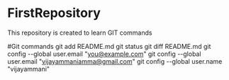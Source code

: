# FirstRepository
This repository is created to learn GIT commands

#Git commands
git add README.md
git status
git diff README.md
git config --global user.email "you@example.com"
git config --global user.email "vijayammaniamma@gmail.com"
git config --global user.name "vijayammani"
